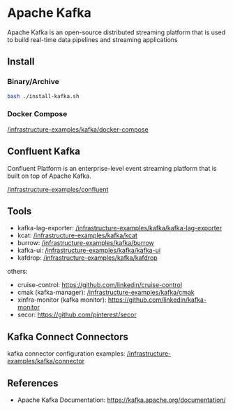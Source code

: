 # Apache Kafka

Apache Kafka is an open-source distributed streaming platform that is used to build real-time data pipelines and streaming applications

## Install

### Binary/Archive

```bash
bash ./install-kafka.sh
```

### Docker Compose

[/infrastructure-examples/kafka/docker-compose](/kafka/docker-compose/)

## Confluent Kafka

Confluent Platform is an enterprise-level event streaming platform that is built on top of Apache Kafka.

[/infrastructure-examples/confluent](/confluent/)

## Tools

- kafka-lag-exporter: [/infrastructure-examples/kafka/kafka-lag-exporter](/kafka/kafka-lag-exporter/)
- kcat: [/infrastructure-examples/kafka/kcat](/kafka/kcat/)
- burrow: [/infrastructure-examples/kafka/burrow](/kafka/burrow/)
- kafka-ui: [/infrastructure-examples/kafka/kafka-ui](/kafka/kafka-ui/)
- kafdrop: [/infrastructure-examples/kafka/kafdrop](/kafka/kafdrop/)

others:

- cruise-control: <https://github.com/linkedin/cruise-control>
- cmak (kafka-manager): [/infrastructure-examples/kafka/cmak](/kafka/cmak/)
- xinfra-monitor (kafka monitor): <https://github.com/linkedin/kafka-monitor>
- secor: <https://github.com/pinterest/secor>

## Kafka Connect Connectors

kafka connector configuration examples: [/infrastructure-examples/kafka/connector](/kafka/connector/)

## References

- Apache Kafka Documentation: <https://kafka.apache.org/documentation/>
